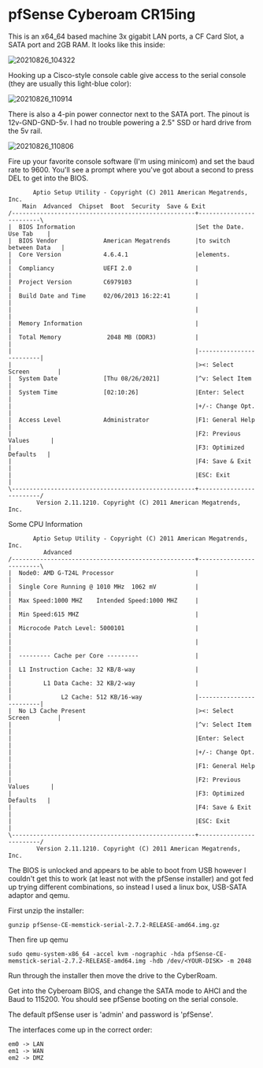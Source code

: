 # pfSense Cyberoam CR15ing

This is an x64_64 based machine 3x gigabit LAN ports, a CF Card Slot, a SATA port and 2GB RAM. It looks like this inside:

![20210826_104322](https://user-images.githubusercontent.com/2738833/130890464-9527763a-c76c-461a-a10f-7d52f2ab1ae7.jpg)

Hooking up a Cisco-style console cable give access to the serial console (they are usually this light-blue color):

![20210826_110914](https://user-images.githubusercontent.com/2738833/130890603-eb123945-233d-42b3-b588-2785cc6381ee.jpg)

There is also a 4-pin power connector next to the SATA port. The pinout is 12v-GND-GND-5v. I had no trouble powering a 2.5" SSD or hard drive from the 5v rail.

![20210826_110806](https://user-images.githubusercontent.com/2738833/130891172-b883aa17-70d8-4aec-9ab1-66031dbd39ff.jpg)

Fire up your favorite console software (I'm using minicom) and set the baud rate to 9600. You'll see a prompt where you've got about a second to press DEL to get into the BIOS.

           Aptio Setup Utility - Copyright (C) 2011 American Megatrends, Inc.       
        Main  Advanced  Chipset  Boot  Security  Save & Exit                        
    /----------------------------------------------------+-------------------------\
    |  BIOS Information                                  |Set the Date. Use Tab    |
    |  BIOS Vendor             American Megatrends       |to switch between Data   |
    |  Core Version            4.6.4.1                   |elements.                |
    |  Compliancy              UEFI 2.0                  |                         |
    |  Project Version         C6979103                  |                         |
    |  Build Date and Time     02/06/2013 16:22:41       |                         |
    |                                                    |                         |
    |  Memory Information                                |                         |
    |  Total Memory             2048 MB (DDR3)           |                         |
    |                                                    |-------------------------|
    |                                                    |><: Select Screen        |
    |  System Date             [Thu 08/26/2021]          |^v: Select Item          |
    |  System Time             [02:10:26]                |Enter: Select            |
    |                                                    |+/-: Change Opt.         |
    |  Access Level            Administrator             |F1: General Help         |
    |                                                    |F2: Previous Values      |
    |                                                    |F3: Optimized Defaults   |
    |                                                    |F4: Save & Exit          |
    |                                                    |ESC: Exit                |
    \----------------------------------------------------+-------------------------/
            Version 2.11.1210. Copyright (C) 2011 American Megatrends, Inc.        

Some CPU Information

           Aptio Setup Utility - Copyright (C) 2011 American Megatrends, Inc.       
              Advanced                                                              
    /----------------------------------------------------+-------------------------\
    |  Node0: AMD G-T24L Processor                       |                         |
    |  Single Core Running @ 1010 MHz  1062 mV           |                         |
    |  Max Speed:1000 MHZ    Intended Speed:1000 MHZ     |                         |
    |  Min Speed:615 MHZ                                 |                         |
    |  Microcode Patch Level: 5000101                    |                         |
    |                                                    |                         |
    |  --------- Cache per Core ---------                |                         |
    |  L1 Instruction Cache: 32 KB/8-way                 |                         |
    |         L1 Data Cache: 32 KB/2-way                 |                         |
    |              L2 Cache: 512 KB/16-way               |-------------------------|
    |  No L3 Cache Present                               |><: Select Screen        |
    |                                                    |^v: Select Item          |
    |                                                    |Enter: Select            |
    |                                                    |+/-: Change Opt.         |
    |                                                    |F1: General Help         |
    |                                                    |F2: Previous Values      |
    |                                                    |F3: Optimized Defaults   |
    |                                                    |F4: Save & Exit          |
    |                                                    |ESC: Exit                |
    \----------------------------------------------------+-------------------------/
            Version 2.11.1210. Copyright (C) 2011 American Megatrends, Inc.        

The BIOS is unlocked and appears to be able to boot from USB however I couldn't get this to work (at least not with the pfSense installer) and got fed up trying different combinations, so instead I used a linux box, USB-SATA adaptor and qemu.

First unzip the installer:
```
gunzip pfSense-CE-memstick-serial-2.7.2-RELEASE-amd64.img.gz
```

Then fire up qemu
```
sudo qemu-system-x86_64 -accel kvm -nographic -hda pfSense-CE-memstick-serial-2.7.2-RELEASE-amd64.img -hdb /dev/<YOUR-DISK> -m 2048
```

Run through the installer then move the drive to the CyberRoam.
    

Get into the Cyberoam BIOS, and change the SATA mode to AHCI and the Baud to 115200. You should see pfSense booting on the serial console.

The default pfSense user is 'admin' and password is 'pfSense'.

The interfaces come up in the correct order:

    em0 -> LAN
    em1 -> WAN
    em2 -> DMZ
